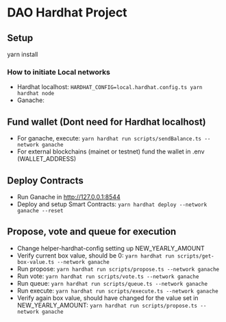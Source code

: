 # DAO Hardhat Project

## Setup

yarn install

### How to initiate Local networks

- Hardhat localhost: `HARDHAT_CONFIG=local.hardhat.config.ts yarn hardhat node`
- Ganache:

## Fund wallet (Dont need for Hardhat localhost)

- For ganache, execute: `yarn hardhat run scripts/sendBalance.ts --network ganache`
- For external blockchains (mainet or testnet) fund the wallet in .env (WALLET_ADDRESS)

## Deploy Contracts

- Run Ganache in http://127.0.0.1:8544
- Deploy and setup Smart Contracts: `yarn hardhat deploy --network ganache --reset`

## Propose, vote and queue for execution

- Change helper-hardhat-config setting up NEW_YEARLY_AMOUNT
- Verify current box value, should be 0: `yarn hardhat run scripts/get-box-value.ts --network ganache`
- Run propose: `yarn hardhat run scripts/propose.ts --network ganache`
- Run vote: `yarn hardhat run scripts/vote.ts --network ganache`
- Run queue: `yarn hardhat run scripts/queue.ts --network ganache`
- Run execute: `yarn hardhat run scripts/execute.ts --network ganache`
- Verify again box value, should have changed for the value set in NEW_YEARLY_AMOUNT: `yarn hardhat run scripts/propose.ts --network ganache`
